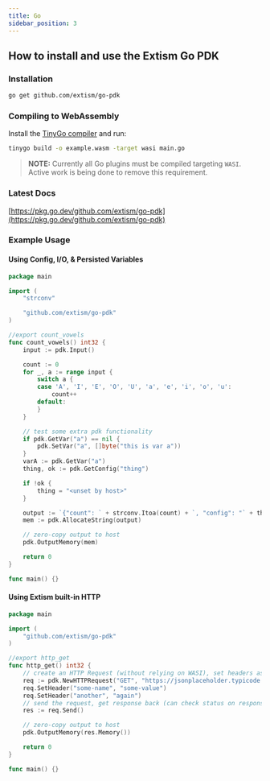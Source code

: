 ```yaml
---
title: Go
sidebar_position: 3
---
```


## How to install and use the Extism Go PDK

### Installation

```sh
go get github.com/extism/go-pdk
```

### Compiling to WebAssembly

Install the [TinyGo compiler](https://tinygo.org/getting-started/install/) and run:

```sh
tinygo build -o example.wasm -target wasi main.go
```

> **NOTE:** Currently all Go plugins must be compiled targeting `WASI`. Active work is being done to 
remove this requirement.


### Latest Docs

[https://pkg.go.dev/github.com/extism/go-pdk](https://pkg.go.dev/github.com/extism/go-pdk)


### Example Usage

#### Using Config, I/O, & Persisted Variables

```go title=main.go
package main

import (
	"strconv"

	"github.com/extism/go-pdk"
)

//export count_vowels
func count_vowels() int32 {
	input := pdk.Input()

	count := 0
	for _, a := range input {
		switch a {
		case 'A', 'I', 'E', 'O', 'U', 'a', 'e', 'i', 'o', 'u':
			count++
		default:
		}
	}

	// test some extra pdk functionality
	if pdk.GetVar("a") == nil {
		pdk.SetVar("a", []byte("this is var a"))
	}
	varA := pdk.GetVar("a")
	thing, ok := pdk.GetConfig("thing")

	if !ok {
		thing = "<unset by host>"
	}

	output := `{"count": ` + strconv.Itoa(count) + `, "config": "` + thing + `", "a": "` + string(varA) + `"}`
	mem := pdk.AllocateString(output)

	// zero-copy output to host
	pdk.OutputMemory(mem)

	return 0
}

func main() {}
```

#### Using Extism built-in HTTP

```go title=http.go
package main

import (
	"github.com/extism/go-pdk"
)

//export http_get
func http_get() int32 {
	// create an HTTP Request (without relying on WASI), set headers as needed
	req := pdk.NewHTTPRequest("GET", "https://jsonplaceholder.typicode.com/todos/1")
	req.SetHeader("some-name", "some-value")
	req.SetHeader("another", "again")
	// send the request, get response back (can check status on response via res.Status())
	res := req.Send()

	// zero-copy output to host
	pdk.OutputMemory(res.Memory())

	return 0
}

func main() {}
```